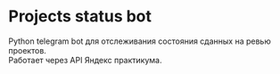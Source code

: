 # Projects status bot
Python telegram bot для отслеживания состояния сданных на ревью проектов.  
Работает через API Яндекс практикума.
